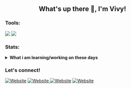 <h2 align="center">What's up there 👋, I'm Vivy!</h2>
</hr>

<h3>Tools:</h3>
<p>
    <img src="https://img.shields.io/badge/OS-Windows-blue?&logo=windows" />
<!--     <img src="https://img.shields.io/badge/Code-Swift-blue?&logo=swift" /> -->
<!--     <img src="https://img.shields.io/badge/IDE-Xcode-blue?&logo=xcode" /> -->
    <img src="https://img.shields.io/badge/IDE-Visual%20Studio%20Code-blue?&logo=visual%20studio%20code&logoColor=blue" />
</p>

<h3>Stats:</h3>
<details>
 <summary><strong>What i am learning/working on these days</strong></summary>
<!--     &nbsp;&nbsp;&nbsp;&nbsp;∞ I’m currently working on Fullstack developer Role </br> -->
    &emsp;∞ I’m currently working on Fullstack Developer Role. </br>
    &emsp;∞ I’m currently learning Javascript, Go and other programming languages.</br>
    &emsp;∞ I’m looking to collaborate on Website Development. </br>
    &emsp;∞ I’m looking for help with master of programming. xoxo </br>
    &emsp;∞ Ask me about anything.</br>
    &emsp;∞ Reach me: <a href="mailto:vivycahyani@gmail.com">Email me!</a>  </br>
    &emsp;∞ Pronouns: She/Her </br>
    &emsp;∞ Fun fact: I love cats! </br>
</details>

<h3> Let's connect!</h3>
<p>
     <a href="https://vivy-c.github.io/" target="_blank"><img alt="Website" src="https://img.shields.io/website?logo=google&logoColor=%23fff&style=for-the-badge&up_color=%23333&up_message=vivy-c&url=http%3A%2F%2Fvivy-c.github.io"></a>
    <a href="https://twitter.com/vivyyyyc" target="_blank"><img alt="Website" src="https://img.shields.io/website?label=Twitter&logo=twitter&logoColor=%23fff&style=for-the-badge&up_color=%23333&url=https%3A%2F%2Ftwitter.com%2Fvivyyyyc"> </a>
    <a href="https://www.linkedin.com/in/vivy-c/" target="_blank"><img alt="Website" src="https://img.shields.io/website?down_color=%23333&down_message=UP&label=Linkedin&logo=linkedin&logoColor=%23fff&style=for-the-badge&up_color=%23333&up_message=UP&url=https%3A%2F%2Fwww.linkedin.com%2Fin%2Fvivy-c%2F"></a>
    <a href="https://github.com/vivy-c" target="_blank"><img alt="Website" src="https://img.shields.io/website?down_color=%23333&down_message=UP&label=github&logo=github&logoColor=%23fff&style=for-the-badge&up_color=%23333&up_message=UP&url=https%3A%2F%2Fgithub.com%2Fvivy-c%2F"></a>
     
    
  
</p>


<!--
**vivy-c/vivy-c** is a ✨ _special_ ✨ repository because its `README.md` (this file) appears on your GitHub profile.

Here are some ideas to get you started:

- 🔭 I’m currently working on ...
- 🌱 I’m currently learning ...
- 👯 I’m looking to collaborate on ...
- 🤔 I’m looking for help with ...
- 💬 Ask me about ...
- 📫 How to reach me: ...
- 😄 Pronouns: ...
- ⚡ Fun fact: ...
-->
